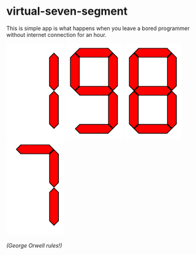 # virtual-seven-segment
<p>This is simple app is what happens when you leave a bored programmer without internet connection for an hour.</p>
<img src="/segment-01.png?raw=true" width="150"/>
<img src="/segment-09.png?raw=true" width="150"/>
<img src="/segment-08.png?raw=true" width="150"/>
<img src="/segment-07.png?raw=true" width="150"/>
<p><i>(George Orwell rules!)</i></p>
